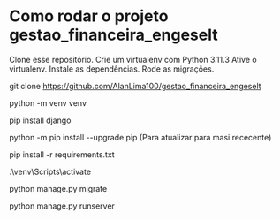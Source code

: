 # Como rodar o projeto gestao_financeira_engeselt

  Clone esse repositório.
  Crie um virtualenv com Python 3.11.3
  Ative o virtualenv.
  Instale as dependências.
  Rode as migrações.
  
  


git clone https://github.com/AlanLima100/gestao_financeira_engeselt

python -m venv venv

pip install django

python -m pip install --upgrade pip (Para atualizar para masi rececente)

pip install -r requirements.txt

.\venv\Scripts\activate

python manage.py migrate

python manage.py runserver
